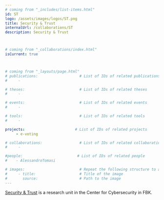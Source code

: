 ```yaml
---
# coming from "_includes/list-items.html"
id: ST
logo: /assets/images/logos/ST.png
title: Security & Trust
internalUrl: /collaborations/ST
description: Security & Trust



# coming from "_collaborations/index.html"
isCurrent: true



# coming from "_layouts/page.html"
# publications:                   # List of IDs of related publications
#     - 

# theses:                         # List of IDs of related theses
#     - 

# events:                         # List of IDs of related events
#     - 

# tools:                          # List of IDs of related tools
#     - 

projects:                       # List of IDs of related projects
     - e-voting

# collaborations:                 # List of IDs of related collaborations
#     - 

#people:                         # List of IDs of related people
#    - AlessandroTomasi

# images:                         # Repeat the following structure to add more images
#     - title:                    # Title of the image
#       source:                   # Path to the image
---
```


[Security & Trust](https://st.fbk.eu/) is a research unit in the Center for Cybersecurity in FBK.
